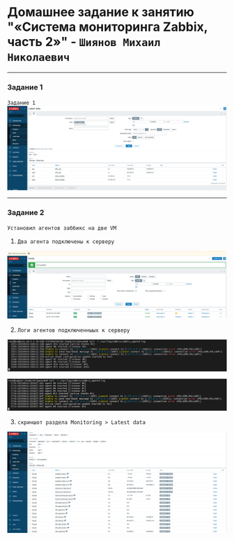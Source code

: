 # Домашнее задание к занятию "«Система мониторинга Zabbix, часть 2»" - `Шиянов Михаил Николаевич`

---

### Задание 1


`Задание 1`
![Runner settings](https://github.com/mshiyanov/8-03-hw/blob/main/screenshots/Task_1.png)


---

### Задание 2

`Установил агентов заббикс на две VM`


1. `Два агента подключены к серверу`

![Pipeline settings](https://github.com/mshiyanov/8-03-hw/blob/main/screenshots/Agents.PNG)

2. `Логи агентов подключенныых к серверу`

![Pipeline settings](https://github.com/mshiyanov/8-03-hw/blob/main/screenshots/Runner.PNG)

![Pipeline settings](https://github.com/mshiyanov/8-03-hw/blob/main/screenshots/Zagent.PNG)

3. `скриншот раздела Monitoring > Latest data`

![Pipeline settings](https://github.com/mshiyanov/8-03-hw/blob/main/screenshots/LastData.PNG)
